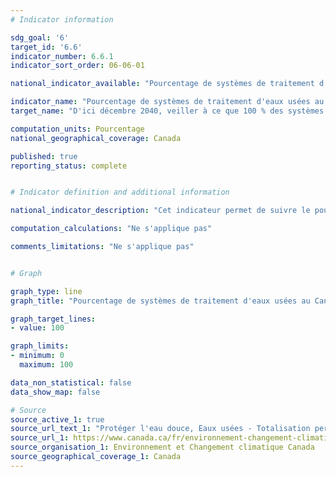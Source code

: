 ```yaml
---
# Indicator information

sdg_goal: '6'
target_id: '6.6'
indicator_number: 6.6.1
indicator_sort_order: 06-06-01

national_indicator_available: "Pourcentage de systèmes de traitement d'eaux usées au Canada qui respectent les normes de qualité des effluents"

indicator_name: "Pourcentage de systèmes de traitement d'eaux usées au Canada qui respectent les normes de qualité des effluents"
target_name: "D'ici décembre 2040, veiller à ce que 100 % des systèmes de traitement des eaux usées au Canada respectent les normes de qualité des effluents"

computation_units: Pourcentage
national_geographical_coverage: Canada

published: true
reporting_status: complete


# Indicator definition and additional information

national_indicator_description: "Cet indicateur permet de suivre le pourcentage de systèmes de traitement des eaux usées qui respectent les normes de qualité des effluents du [Règlement sur les effluents des systèmes d'assainissement des eaux usées](https://laws-lois.justice.gc.ca/fra/reglements/DORS-2012-139/TexteComplet.html) ou un accord d'équivalence."

computation_calculations: "Ne s'applique pas"

comments_limitations: "Ne s'applique pas"


# Graph

graph_type: line
graph_title: "Pourcentage de systèmes de traitement d'eaux usées au Canada qui respectent les normes de qualité des effluents"

graph_target_lines:
- value: 100

graph_limits:
- minimum: 0
  maximum: 100

data_non_statistical: false
data_show_map: false

# Source
source_active_1: true
source_url_text_1: "Protéger l'eau douce, Eaux usées - Totalisation personnalisée"
source_url_1: https://www.canada.ca/fr/environnement-changement-climatique/services/eaux-usees.html
source_organisation_1: Environnement et Changement climatique Canada
source_geographical_coverage_1: Canada
---
```

